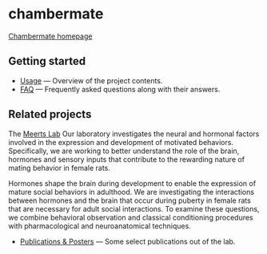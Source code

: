 # chambermate
[Chambermate homepage](https://carleton.github.io/chambermate/)

## Getting started

* [Usage](usage.md) — Overview of the project contents.
* [FAQ](faq.md) — Frequently asked questions along with their answers.

## Related projects

The [Meerts Lab](https://apps.carleton.edu/curricular/psyc/meertslab/) Our laboratory investigates the neural and hormonal factors involved in the expression and development of motivated behaviors. Specifically, we are working to better understand the role of the brain, hormones and sensory inputs that contribute to the rewarding nature of mating behavior in female rats.

Hormones shape the brain during development to enable the expression of mature social behaviors in adulthood. We are investigating the interactions between hormones and the brain that occur during puberty in female rats that are necessary for adult social interactions. To examine these questions, we combine behavioral observation and classical conditioning procedures with pharmacological and neuroanatomical techniques.

* [Publications & Posters](https://apps.carleton.edu/curricular/psyc/meertslab/publications/) — Some select publications out of the lab.

